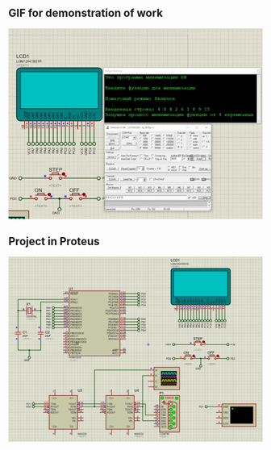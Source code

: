 ## GIF for demonstration of work
![](https://github.com/Kking03/karnaugh-minimizer-mcu/blob/main/minimizationProc.gif)

## Project in Proteus
![](https://github.com/Kking03/karnaugh-minimizer-mcu/blob/main/Project.jpg)
